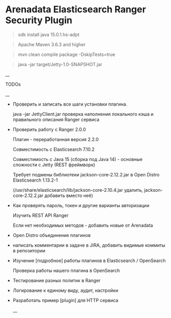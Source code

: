# Arenadata Elasticsearch Ranger Security Plugin

> sdk install java 15.0.1.hs-adpt

> Apache Maven 3.6.3 and higher

> mvn clean compile package -DskipTests=true

> java -jar target/Jetty-1.0-SNAPSHOT.jar

__

TODOs

__

+ Проверить и записать все шаги установки плагина.
  
  java -jar JettyClient.jar проверка наполнения локального кэша и правильного описания Ranger сервиса

+ Проверить работу с Ranger 2.0.0
  
  Плагин - переработанная версия 2.2.0
  
  Совместимость с Elasticsearch 7.10.2
  
  Совместимость с Java 15 (сборка под Java 14) - основные сложности с Jetty (REST фреймворк)
  
  Требует подмены библиотеки jackson-core-2.12.2.jar в Open Distro Elasticsearch 1.13.2-1
  
  (/usr/share/elasticsearch/lib/jackson-core-2.10.4.jar удалить, jackson-core-2.12.2.jar добавить вместо неё)

+ Как проверять пароль, токен и другие варианты авторизации
  
  Изучить REST API Ranger
  
  Если нет необходимых методов - добавить новые от Arenadata

+ Open Distro объединение плагинов

+ написать комментарии в задаче в JIRA, добавить видимые коммиты в репозитории

+ Изучение [подробное]  работы плагинов в Elasticsearch / OpenSearch
  
  Проверка работы нашего плагина в OpenSearch

+ Тестирование разных политик в Ranger

+ Логирование к единому виду, аудит, настройки

+ Разработать пример [plugin] для HTTP сервиса
  
  __ 
